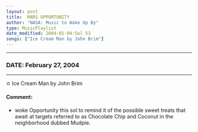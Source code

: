 ```yaml
---
layout: post
title:  MARS OPPORTUNITY
author: "NASA: Music to Wake Up By"
type: MusicPlaylist
date_modified: 2004-01-04:Sol 53
songs: ["Ice Cream Man by John Brim"]
---
```


----
### DATE: February 27, 2004
----
✫ Ice Cream Man by John Brim

#### Comment:
* woke Opportunity this sol to remind it of the possible sweet treats that await at targets referred to as Chocolate Chip and Coconut in the neighborhood dubbed Mudpie.



<br/>
<center>
	<a target="_blank"
	   href="https://twitter.com/intent/tweet?hashtags=Space,NASA,Playlist,NASAWakeupCalls,SpaceProgram&text={{ page.author}}, '{{ page.songs.first }}' {{ page.title }}, {{ page.date | date: '%B %d, %Y' }}. {{ site.url }}{{ page.url }} @nasawakeupcalls">
	   <i class="fab fa-twitter" alt="Tweet this page" style="font-size: 1.3em;"></i>
	</a>
	&nbsp; 	<i class="fas fa-user-astronaut" style="font-size: 1.5em;"></i> &nbsp;
    <a type="amzn" search="'Ice Cream Man by John Brim'" category="popular music">
        <i class="fab fa-amazon" style="font-size: 1.3em;"></i>
    </a>
</center>
